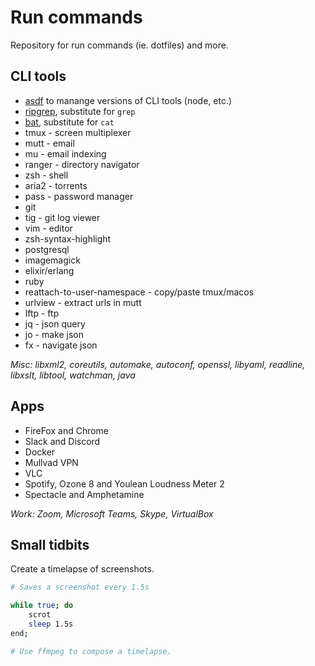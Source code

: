 # Run commands

Repository for run commands (ie. dotfiles) and more.

## CLI tools

* [asdf](https://asdf-vm.com/#/) to manange versions of CLI tools (node, etc.)
* [ripgrep](https://github.com/BurntSushi/ripgrep/), substitute for `grep`
* [bat](https://github.com/sharkdp/bat), substitute for `cat`
* tmux - screen multiplexer
* mutt - email
* mu - email indexing
* ranger - directory navigator
* zsh - shell
* aria2 - torrents
* pass - password manager
* git
* tig - git log viewer
* vim - editor
* zsh-syntax-highlight
* postgresql
* imagemagick
* elixir/erlang
* ruby
* reattach-to-user-namespace - copy/paste tmux/macos
* urlview - extract urls in mutt
* lftp - ftp
* jq - json query
* jo - make json
* fx - navigate json

*Misc: libxml2, coreutils, automake, autoconf, openssl, libyaml, readline,
libxslt, libtool, watchman, java*

## Apps

* FireFox and Chrome
* Slack and Discord
* Docker
* Mullvad VPN
* VLC
* Spotify, Ozone 8 and Youlean Loudness Meter 2
* Spectacle and Amphetamine

*Work: Zoom, Microsoft Teams, Skype, VirtualBox*

## Small tidbits

Create a timelapse of screenshots.

```bash
# Saves a screenshot every 1.5s

while true; do
    scrot
    sleep 1.5s
end;

# Use ffmpeg to compose a timelapse.
```
